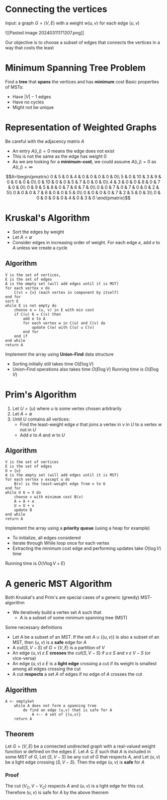 # Connecting the vertices
Input:
a graph $G=(V,E)$ with a weight $w(u,v)$ for each edge $(u,v)$

![[Pasted image 20240311171207.png]]

Our objective is to choose a subset of edges that connects the vertices in a way that costs the least

# Minimum Spanning Tree Problem
Find a **tree** that **spans** the vertices and has **minimum** cost
Basic properties of MSTs:
- Have $|V|-1$ edges
- Have no cycles
- Might not be unique

# Representation of Weighted Graphs
Be careful with the adjacency matrix $A$
- An entry $A(i,j)=0$ means the edge does not exist
- This is not the same as the edge has weight $0$
- As we are looking for a **minimum-cost**, we could assume $A(i,j)=0$ as $A(i,j)=\infty$

$$A=\begin{pmatrix}  
0 & 5 & 0 & 4 & 0 & 0 & 0 & 0 & 0\\
5 & 0 & 10 & 3 & 9 & 0 & 0 & 0 & 0\\
0 & 10 & 0 & 0 & 5 & 7 & 0 & 0 & 0\\
4 & 3 & 0 & 0 & 8 & 0 & 7 & 0 & 0\\
0 & 9 & 5 & 8 & 0 & 7 & 6 & 7 & 0\\
0 & 0 & 7 & 0 & 7 & 0 & 0 & 2 & 5\\
0 & 0 & 0 & 7 & 6 & 0 & 0 & 5 & 0\\
0 & 0 & 0 & 0 & 7 & 2 & 5 & 0 & 3\\
0 & 0 & 0 & 0 & 0 & 4 & 0 & 3 & 0
\end{pmatrix}$$

# Kruskal's Algorithm
- Sort the edges by weight
- Let $A=\emptyset$
- Consider edges in increasing order of weight. For each edge $e$, add $e$ to $A$ unless we create a cycle

## Algorithm

```
V is the set of vertices,
E is the set of edges
A is the empty set (will add edges until it is MST)
for each vertex v do
	C(v) = {v} (each vertex in component by itself)
end for
sort E
while E is not empty do
	choose e = (u, v) in E with min cost
	if C(u) 6 = C(v) then
		add e to A
		for each vertex w in C(u) and C(v) do
			update C(w) with C(u) ∪ C(v)
		end for
	end if
end while
return A
```

Implement the array using **Union-Find** data structure
- Sorting initially still takes time $O(E \log V)$
- Union-Find operations also takes time $O(E \log V)$
Running time is $O(E \log V)$

# Prim's Algorithm
1. Let $U=\{u\}$ where $u$ is some vertex chosen arbitrarily
2. Let $A= \emptyset$
3. Until $U$ contains all vertices:
	- Find the least-weight edge $e$ that joins a vertex in $v$ in $U$ to a vertex $w$ not in $U$
	- Add $e$ to $A$ and $w$ to $U$

## Algorithm

```
V is the set of vertices
E is the set of edges
U = {u}
A is the empty set (will add edges until it is MST)
for each vertex v except u do
	B(v) is the least-weight edge from v to U
end for
while U 6 = V do
	choose v with minimum cost B(v)
	A = A + e
	U = U + v
	update B
end while
return A
```

Implement the array using a **priority queue** (using a heap for example)
- To initialize, all edges considered
- iterate through While loop once for each vertex
- Extracting the minimum cost edge and performing updates take $O(\log V)$ time

Running time is $O(V \log V + E)$

# A generic MST Algorithm
Both Kruskal's and Prim's are special cases of a generic (greedy) MST- algorithm
- We iteratively build a vertex set $A$ such that
	- A is a subset of some minimum spanning tree (MST)

Some necessary definitions
- Let $A$ be a subset of an MST. If the set $A \cup \{(u,v)\}$ is also a subset of an MST, then $(u,v)$ is a **safe** edge for $A$
- A  $cut(S,V-S)$ of $G=(V,E)$ is a partition of $V$
- An edge $(u,v) \; \varepsilon \; E$ **crosses** the $cut(S,V-S)$ if $u \; \varepsilon \; S$ and $v \; \varepsilon \; V-S$ (or vice-versa)
- An edge $(u,v) \; \varepsilon \; E$ is a **light edge** crossing a cut if its weight is smallest among all edges crossing the cut
- A cut **respects** a set $A$ of edges if no edge of $A$ crosses the cut

## Algorithm

```
A <- emptySet
	while A does not form a spanning tree
		do find an edge (u,v) that is safe for A
			A <-- A set of {(u,v)}
	return A
```

## Theorem
Let $G=(V,E)$ be a connected undirected graph with a real-valued weight function $w$  defined on the edges $E$.
Let $A \subseteq E$ such that $A$ is included in some MST of $G$,
Let $(S,V-S)$ be any cut of $G$ that respects $A$, and
Let $(u,v)$ be a light edge crossing $(S,V-S)$.
Then the edge $(u,v)$ is **safe** for $A$

### Proof
The cut $(V_C, V - V_C)$ respects $A$ and $(u,v)$ is a light edge for this cut.
Therefore $(u,v)$ is safe for $A$ by the above theorem
